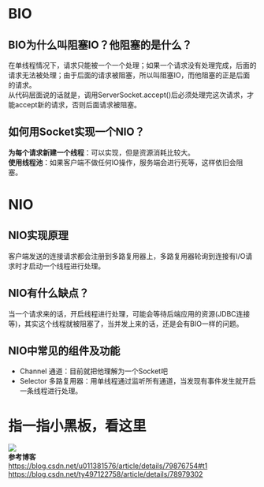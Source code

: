# BIO
## BIO为什么叫阻塞IO？他阻塞的是什么？
在单线程情况下，请求只能被一个一个处理；如果一个请求没有处理完成，后面的请求无法被处理；由于后面的请求被阻塞，所以叫阻塞IO，而他阻塞的正是后面的请求。  
从代码层面说的话就是，调用ServerSocket.accept()后必须处理完这次请求，才能accept新的请求，否则后面请求被阻塞。

## 如何用Socket实现一个NIO？
**为每个请求新建一个线程**：可以实现，但是资源消耗比较大。  
**使用线程池**：如果客户端不做任何IO操作，服务端会进行死等，这样依旧会阻塞。

# NIO
## NIO实现原理
客户端发送的连接请求都会注册到多路复用器上，多路复用器轮询到连接有I/O请求时才启动一个线程进行处理。

## NIO有什么缺点？
当一个请求来的话，开启线程进行处理，可能会等待后端应用的资源(JDBC连接等)，其实这个线程就被阻塞了，当并发上来的话，还是会有BIO一样的问题。

## NIO中常见的组件及功能
- Channel 通道：目前就把他理解为一个Socket吧
- Selector 多路复用器：用单线程通过监听所有通道，当发现有事件发生就开启一条线程进行处理。

# 指一指小黑板，看这里
![](https://images2015.cnblogs.com/blog/37237/201512/37237-20151222220329015-207666376.png)  
**参考博客**  
https://blog.csdn.net/u011381576/article/details/79876754#t1  
https://blog.csdn.net/ty497122758/article/details/78979302

